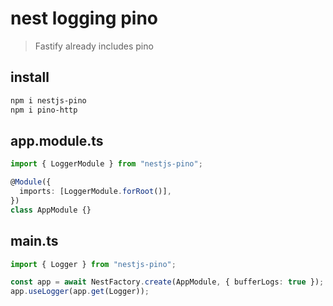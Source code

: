 # nest logging pino

> Fastify already includes pino

## install

```sh
npm i nestjs-pino
npm i pino-http
```

## app.module.ts

```ts
import { LoggerModule } from "nestjs-pino";

@Module({
  imports: [LoggerModule.forRoot()],
})
class AppModule {}
```

## main.ts

```ts
import { Logger } from "nestjs-pino";

const app = await NestFactory.create(AppModule, { bufferLogs: true });
app.useLogger(app.get(Logger));
```
